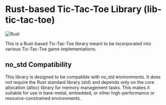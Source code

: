 # Rust-based Tic-Tac-Toe Library (lib-tic-tac-toe)

![Rust](https://github.com/ptdecker/lib-tic-tac-toe/workflows/Rust/badge.svg)

This is a Rust-based Tic-Tac-Toe library meant to be incorporated into various
Tic-Tac-Toe game implementations.

## no_std Compatibility

This library is designed to be compatible with no_std environments. It does not
require the Rust standard library (std) and depends only on the core allocation
(alloc) library for memory management tasks. This makes it suitable for use in
bare-metal, embedded, or other high-performance or resource-constrained
environments.
